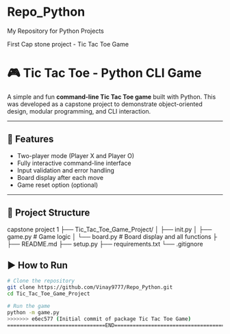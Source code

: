 # Repo_Python
My Repository for Python Projects

First Cap stone project - Tic Tac Toe Game
# 🎮 Tic Tac Toe - Python CLI Game

A simple and fun **command-line Tic Tac Toe game** built with Python. This was developed as a capstone project to demonstrate object-oriented design, modular programming, and CLI interaction.

---

## 📌 Features

- Two-player mode (Player X and Player O)
- Fully interactive command-line interface
- Input validation and error handling
- Board display after each move
- Game reset option (optional)

---

## 🧱 Project Structure

capstone project 1
├── Tic_Tac_Toe_Game_Project/
│ ├── init.py
│ ├── game.py # Game logic
│ └── board.py # Board display and all functions
├
├── README.md
├── setup.py
├── requirements.txt
└── .gitignore

## ▶️ How to Run

```bash
# Clone the repository
git clone https://github.com/Vinay9777/Repo_Python.git
cd Tic_Tac_Toe_Game_Project

# Run the game
python -m game.py
>>>>>>> e6ec577 (Initial commit of package Tic Tac Toe Game)
================================END==================================================